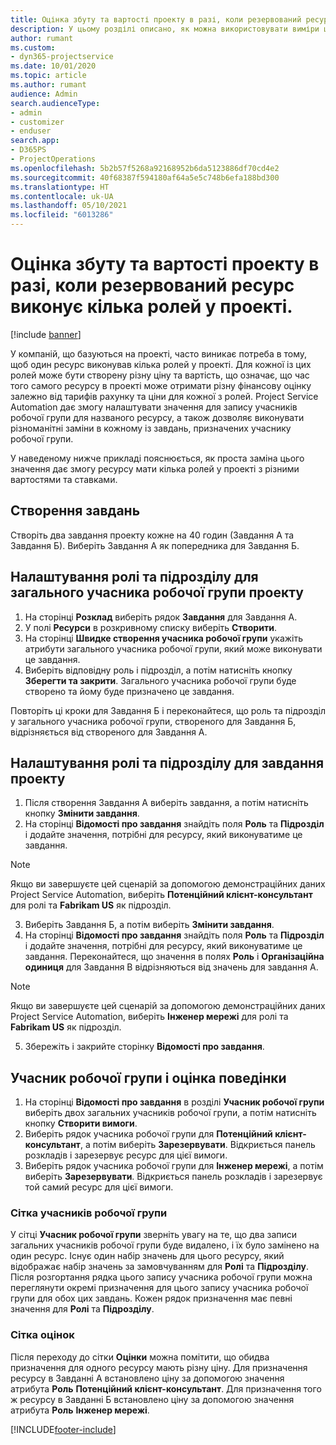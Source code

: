 ```yaml
---
title: Оцінка збуту та вартості проекту в разі, коли резервований ресурс виконує кілька ролей у проекті.
description: У цьому розділі описано, як можна використовувати виміри ціноутворення для підтримки ціноутворення та кошторисних оцінок для ресурсу, який виконує кілька ролей у проекті.
author: rumant
ms.custom:
- dyn365-projectservice
ms.date: 10/01/2020
ms.topic: article
ms.author: rumant
audience: Admin
search.audienceType:
- admin
- customizer
- enduser
search.app:
- D365PS
- ProjectOperations
ms.openlocfilehash: 5b2b57f5268a92168952b6da5123886df70cd4e2
ms.sourcegitcommit: 40f68387f594180af64a5e5c748b6efa188bd300
ms.translationtype: HT
ms.contentlocale: uk-UA
ms.lasthandoff: 05/10/2021
ms.locfileid: "6013286"
---
```

# <a name="estimate-project-sales-and-costs-when-a-bookable-resource-fills-multiple-roles-for-a-project"></a>Оцінка збуту та вартості проекту в разі, коли резервований ресурс виконує кілька ролей у проекті. 

[!include [banner](../includes/psa-now-project-operations.md)]

У компаній, що базуються на проекті, часто виникає потреба в тому, щоб один ресурс виконував кілька ролей у проекті. Для кожної із цих ролей може бути створену різну ціну та вартість, що означає, що час того самого ресурсу в проекті може отримати різну фінансову оцінку залежно від тарифів рахунку та ціни для кожної з ролей. Project Service Automation дає змогу налаштувати значення для запису учасників робочої групи для названого ресурсу, а також дозволяє виконувати різноманітні заміни в кожному із завдань, призначених учаснику робочої групи.

У наведеному нижче прикладі пояснюється, як проста заміна цього значення дає змогу ресурсу мати кілька ролей у проекті з різними вартостями та ставками.

## <a name="create-tasks"></a>Створення завдань
Створіть два завдання проекту кожне на 40 годин (Завдання А та Завдання Б). Виберіть Завдання А як попередника для Завдання Б.

## <a name="set-up-role-and-organization-unit-for-a-generic-project-team-member"></a>Налаштування ролі та підрозділу для загального учасника робочої групи проекту

1. На сторінці **Розклад** виберіть рядок **Завдання** для Завдання А. 
2. У полі **Ресурси** в розкривному списку виберіть **Створити**.
3. На сторінці **Швидке створення учасника робочої групи** укажіть атрибути загального учасника робочої групи, який може виконувати це завдання.
4. Виберіть відповідну роль і підрозділ, а потім натисніть кнопку **Зберегти та закрити**. Загального учасника робочої групи буде створено та йому буде призначено це завдання. 

Повторіть ці кроки для Завдання Б і переконайтеся, що роль та підрозділ у загального учасника робочої групи, створеного для Завдання Б, відрізняється від створеного для Завдання А. 

## <a name="set-up-role-and-organization-unit-for-a-project-task"></a>Налаштування ролі та підрозділу для завдання проекту

1. Після створення Завдання А виберіть завдання, а потім натисніть кнопку **Змінити завдання**.
2. На сторінці **Відомості про завдання** знайдіть поля **Роль** та **Підрозділ** і додайте значення, потрібні для ресурсу, який виконуватиме це завдання. 

  > [!NOTE]
  > Якщо ви завершуєте цей сценарій за допомогою демонстраційних даних Project Service Automation, виберіть **Потенційний клієнт-консультант** для ролі та **Fabrikam US** як підрозділ.

3. Виберіть Завдання Б, а потім виберіть **Змінити завдання**.
4. На сторінці **Відомості про завдання** знайдіть поля **Роль** та **Підрозділ** і додайте значення, потрібні для ресурсу, який виконуватиме це завдання. Переконайтеся, що значення в полях **Роль** і **Організаційна одиниця** для Завдання B відрізняються від  значень для завдання A. 

  > [!NOTE]
  > Якщо ви завершуєте цей сценарій за допомогою демонстраційних даних Project Service Automation, виберіть **Інженер мережі** для ролі та **Fabrikam US** як підрозділ.

5. Збережіть і закрийте сторінку **Відомості про завдання**. 

## <a name="team-member-and-estimates-behavior"></a>Учасник робочої групи і оцінка поведінки 

1. На сторінці **Відомості про завдання** в розділі **Учасник робочої групи** виберіть двох загальних учасників робочої групи, а потім натисніть кнопку **Створити вимоги**. 
2. Виберіть рядок учасника робочої групи для **Потенційний клієнт-консультант**, а потім виберіть **Зарезервувати**. Відкриється панель розкладів і зарезервує ресурс для цієї вимоги.
3. Виберіть рядок учасника робочої групи для **Інженер мережі**, а потім виберіть **Зарезервувати**. Відкриється панель розкладів і зарезервує той самий ресурс для цієї вимоги.

### <a name="team-member-grid"></a>Сітка учасників робочої групи 
У сітці **Учасник робочої групи** зверніть увагу на те, що два записи загальних учасників робочої групи буде видалено, і їх було замінено на один ресурс. Існує один набір значень для цього ресурсу, який відображає набір значень за замовчуванням для **Ролі** та **Підрозділу**.
Після розгортання рядка цього запису учасника робочої групи можна переглянути окремі призначення для цього запису учасника робочої групи для обох цих завдань. Кожен рядок призначення має певні значення для **Ролі** та **Підрозділу**. 

### <a name="estimates-grid"></a>Сітка оцінок 
Після переходу до сітки **Оцінки** можна помітити, що обидва призначення для одного ресурсу мають різну ціну.
Для призначення ресурсу в Завданні А встановлено ціну за допомогою значення атрибута **Роль** **Потенційний клієнт-консультант**. Для призначення того ж ресурсу в Завданні Б встановлено ціну за допомогою значення атрибута **Роль** **Інженер мережі**.



[!INCLUDE[footer-include](../includes/footer-banner.md)]